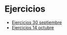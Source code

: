 # Ejercicios 

- [Ejercicios 30 septiembre](/geo/tema1/ejercicios/)
- [Ejercicios 14 octubre](/geo/tema1/ejercicios/14octubre.pdf)

